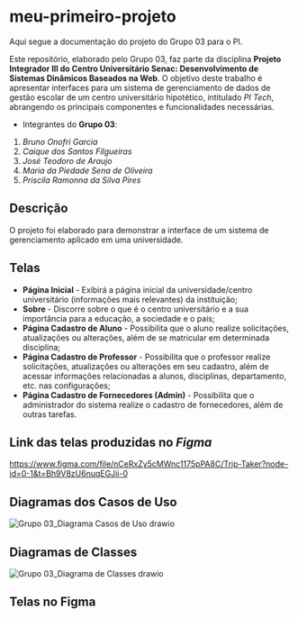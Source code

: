 # meu-primeiro-projeto

Aqui segue a documentação do projeto do Grupo 03 para o PI.

Este repositório, elaborado pelo Grupo 03, faz parte da disciplina **Projeto Integrador III do Centro Universitário Senac: Desenvolvimento de 
Sistemas Dinâmicos Baseados na Web**. O objetivo deste trabalho é apresentar interfaces para um sistema de gerenciamento de dados de gestão 
escolar de um centro universitário hipotético, intitulado *PI Tech*, abrangendo os principais componentes e funcionalidades necessárias.
 
- Integrantes do **Grupo 03**: 

1. *Bruno Onofri Garcia*
2. *Caique dos Santos Filgueiras*
3. *José Teodoro de Araujo*
4. *Maria da Piedade Sena de Oliveira*
5. *Priscila Ramonna da Silva Pires*

## Descrição

O projeto foi elaborado para demonstrar a interface de um sistema de gerenciamento aplicado em uma universidade.

## Telas

- **Página Inicial** - Exibirá a página inicial da universidade/centro universitário (informações mais relevantes) da instituição;
- **Sobre** - Discorre sobre o que é o centro universitário e a sua importância para a educação, a sociedade e o país;
- **Página Cadastro de Aluno** - Possibilita que o aluno realize solicitações, atualizações ou alterações, além de se matricular em determinada disciplina;
- **Página Cadastro de Professor** - Possibilita que o professor realize solicitações, atualizações ou alterações em seu cadastro, além de acessar informações 
relacionadas a alunos, disciplinas, departamento, etc. nas configurações;
- **Página Cadastro de Fornecedores (Admin)** - Possibilita que o administrador do sistema realize o cadastro de fornecedores, além de outras tarefas.

## Link das telas produzidas no *Figma*
https://www.figma.com/file/nCeRxZy5cMWnc1175pPA8C/Trip-Taker?node-id=0-1&t=Bh9V8zU6nuqEGJii-0

## Diagramas dos Casos de Uso
![Grupo 03_Diagrama Casos de Uso drawio](https://github.com/mariaseninha/meu-primeiro-projeto/assets/170252635/ed0db6ac-ed91-4e22-8671-b189d34fdeff)

## Diagramas de Classes
![Grupo 03_Diagrama de Classes drawio](https://github.com/mariaseninha/meu-primeiro-projeto/assets/170252635/373fdec9-4c09-4569-b0ee-2ba193d6c57c)

## Telas no Figma



